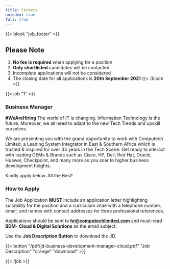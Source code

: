 ```yaml
---
title: Careers
noindex: true
full: true
---
```


<!-- ## Welcome to Computech Limited Careers -->

{{< block "job_footer" >}}
## Please Note

1. __No fee is required__ when applying for a position
2. __Only shortlisted__ candidates will be contacted.
3. Incomplete applications will not be considered
4. The closing date for all applications is __20th September 2021__
{{< /block >}}

{{< job "1" >}}

### Business Manager

__#WeAreHiring__ The world of IT is changing. Information Technology is the future. Moreover, we all need to adapt to the new Tech Trends and upskill ourselves.

We are presenting you with the grand opportunity to work with Computech Limited, a Leading System Integrator in East & Southern Africa which is trusted & inspired for over 34 years in the Tech Scene. Get ready to interact with leading OEMs & Brands such as Cisco, HP, Dell, Red Hat, Oracle, Huawei, Checkpoint, and many more as you soar to higher business development heights. 

Kindly apply below. All the Best!

### How to Apply

The Job Application __MUST__ include an application letter highlighting suitability for the position and a curriculum vitae with a telephone number; email; and names with contact addresses for three professional references.

Applications should be sent to __[hr@computechlimited.com](mailto:hr@computechlimited.com?Subject=BDM-%20Cloud%20&%20Digital%20Solutions)__ and must-read __BDM- Cloud & Digital Solutions__  as the email subject.

Use the __Job Description Button__ to download the JD.
<!-- Use the __Job Description Button__: I will attach the C.V.  -->

{{< button "/pdf/jd-business-development-manager-cloud.pdf" "Job Description" "orange" "download" >}}

{{< /job >}}
